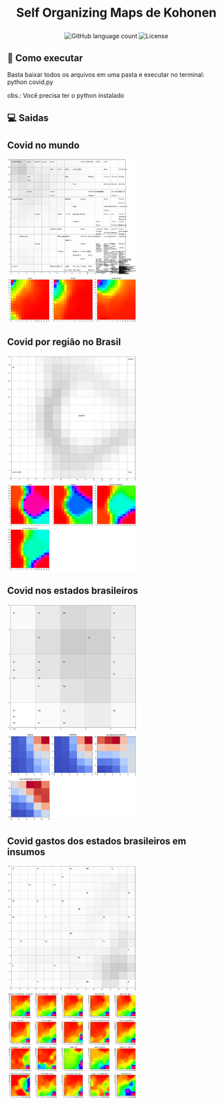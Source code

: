 <h1 align="center">
   <p> Self Organizing Maps de Kohonen </p>
</h1>

<p align="center">
  <img alt="GitHub language count" src="https://img.shields.io/github/languages/count/juliano-soares/GoBarber">
  <img alt="License" src="https://img.shields.io/badge/license-MIT-brightgreen">
</p>

## :rocket: Como executar
Basta baixar todos os arquivos em uma pasta e executar no terminal:
python covid.py

obs.: Você precisa ter o python instalado

## :computer: Saidas
<p align="center">
  <h2>Covid no mundo</h2>
  <img alt="Protótipo" width="300" src="./imagens/covidMundo/Figure_1.png">
  <img alt="Protótipo" width="300" src="./imagens/covidMundo/Figure_2.png">
</p>
<p align="center">
  <h2>Covid por região no Brasil</h2>
  <img alt="Protótipo" width="300" src="./imagens/covidRegiaoBrasil/Figure_1.png">
  <img alt="Protótipo" width="300" src="./imagens/covidRegiaoBrasil/Figure_2.png">
</p>
<p align="center">
  <h2>Covid nos estados brasileiros</h2>
  <img alt="Protótipo" width="300" src="./imagens/covidEstadosBrasil/Figure_1.png">
  <img alt="Protótipo" width="300" src="./imagens/covidEstadosBrasil/Figure_2.png">
</p>
<p align="center">
  <h2>Covid gastos dos estados brasileiros em insumos</h2>
  <img alt="Protótipo" width="300" src="./imagens/covidInsumos/Figure_1.png">
  <img alt="Protótipo" width="300" src="./imagens/covidInsumos/Figure_2.png">
</p>
